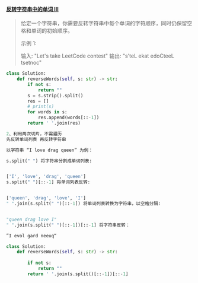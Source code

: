 #### [反转字符串中的单词 III](https://leetcode-cn.com/problems/reverse-words-in-a-string-iii/)

> 给定一个字符串，你需要反转字符串中每个单词的字符顺序，同时仍保留空格和单词的初始顺序。
>
> 示例 1:
>
> 输入: "Let's take LeetCode contest"
> 输出: "s'teL ekat edoCteeL tsetnoc" 
>



```python
class Solution:
    def reverseWords(self, s: str) -> str:
        if not s:
            return ""
        s = s.strip().split()
        res = []
        # print(s)
        for words in s:
            res.append(words[::-1])
        return ' '.join(res)
```

```python
2、利用两次切片，不需遍历
先反转单词列表 再反转字符串

以字符串 “I love drag queen” 为例：

s.split(" ") 将字符串分割成单词列表:


['I', 'love', 'drag', 'queen']
s.split(" ")[::-1] 将单词列表反转:


['queen', 'drag', 'love', 'I']
" ".join(s.split(" ")[::-1]) 将单词列表转换为字符串，以空格分隔:


"queen drag love I"
" ".join(s.split(" ")[::-1])[::-1] 将字符串反转：

”I evol gard neeuq“
```




```python
class Solution:
    def reverseWords(self, s: str) -> str:
        
        if not s:
            return ""
        return ' '.join(s.split()[::-1])[::-1]
```

